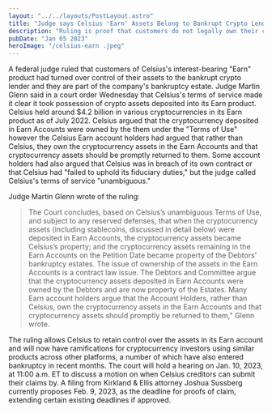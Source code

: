 ```yaml
---
layout: "../../layouts/PostLayout.astro"
title: "Judge says Celsius 'Earn' Assets Belong to Bankrupt Crypto Lender"
description: "Ruling is proof that customers do not legally own their crypto-assets if they're using certain centralized products."
pubDate: "Jan 05 2023"
heroImage: "/celsius-earn .jpeg"
---
```


A federal judge ruled that customers of Celsius's interest-bearing "Earn" product had turned over control of their assets to the bankrupt crypto lender and they are part of the company's bankruptcy estate.
Judge Martin Glenn said in a court order Wednesday that Celsius's terms of service made it clear it took possession of crypto assets deposited into its Earn product. Celsius held around $4.2 billion in various cryptocurrencies in its Earn product as of July 2022.
Celsius argued that the cryptocurrency deposited in Earn Accounts were owned by the them under the "Terms of Use" however the Celsius Earn account holders had argued that rather than Celsius, they own the cryptocurrency assets in the Earn Accounts and that cryptocurrency assets should be promptly returned to them.
Some account holders had also argued that Celsius was in breach of its own contract or that Celsius had "failed to uphold its fiduciary duties," but the judge called Celsius's terms of service "unambiguous."

Judge Martin Glenn wrote of the ruling:
> The Court concludes, based on Celsius’s unambiguous Terms of Use, and subject to any reserved defenses, that when the cryptocurrency assets (including stablecoins, discussed in detail below) were deposited in Earn Accounts, the cryptocurrency assets became Celsius’s property; and the cryptocurrency assets remaining in the Earn Accounts on the Petition Date became property of the Debtors’ bankruptcy estates. 
> The issue of ownership of the assets in the Earn Accounts is a contract law issue. The Debtors and Committee argue that the cryptocurrency assets deposited in Earn Accounts were owned by the Debtors and are now property of the Estates. Many Earn account holders argue that the Account Holders, rather than Celsius, own the cryptocurrency assets in the Earn Accounts and that cryptocurrency assets should promptly be returned to them," Glenn wrote.

The ruling allows Celsius to retain control over the assets in its Earn account and will now have ramifications for cryptocurrency investors using similar products across other platforms, a number of which have also entered bankruptcy in recent months.
The court will hold a hearing on Jan. 10, 2023, at 11:00 a.m. ET to discuss a motion on when Celsius creditors can submit their claims by. A filing from Kirkland & Ellis attorney Joshua Sussberg currently proposes Feb. 9, 2023, as the deadline for proofs of claim, extending certain existing deadlines if approved.
